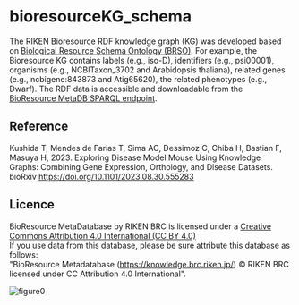 # bioresourceKG_schema
The RIKEN Bioresource RDF knowledge graph (KG) was developed based on [Biological Resource Schema Ontology (BRSO)](https://github.com/dbcls/brso). For example, the Bioresource KG contains labels (e.g., iso-D), identifiers (e.g., psi00001), organisms (e.g., NCBITaxon_3702 and Arabidopsis thaliana), related genes (e.g., ncbigene:843873 and Atig65620), the related phenotypes (e.g., Dwarf). The RDF data is accessible and downloadable from the [BioResource MetaDB SPARQL endpoint](https://knowledge.brc.riken.jp/sparql).  

## Reference
Kushida T, Mendes de Farias T, Sima AC, Dessimoz C, Chiba H, Bastian F, Masuya H, 2023. Exploring Disease Model Mouse Using Knowledge Graphs: Combining Gene Expression, Orthology, and Disease Datasets. bioRxiv https://doi.org/10.1101/2023.08.30.555283

## Licence
BioResource MetaDatabase by RIKEN BRC is licensed under a [Creative Commons Attribution 4.0 International (CC BY 4.0)](https://creativecommons.org/licenses/by/4.0/)  
If you use data from this database, please be sure attribute this database as follows:  
"BioResource Metadatabase (https://knowledge.brc.riken.jp/) © RIKEN BRC licensed under CC Attribution 4.0 International".  

![figure0](https://github.com/kushidat/bioresourceKG_schema/assets/1106622/4197bebd-c598-490c-a53d-cbfa45d962c4)
